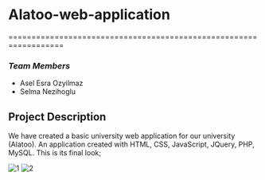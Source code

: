# Alatoo-web-application
==================================================================

### *Team Members*

- Asel Esra Ozyilmaz
- Selma Nezihoglu

## Project Description

We have created a basic university web application for our university (Alatoo). An application created with HTML, CSS, JavaScript, JQuery, PHP, MySQL. This is its final look;

![1](https://user-images.githubusercontent.com/64955154/103049069-dc77bb80-45ba-11eb-9972-2842c9e3712f.PNG)
![2](https://user-images.githubusercontent.com/64955154/103049171-2bbdec00-45bb-11eb-8b6b-db2806b224a3.PNG)
